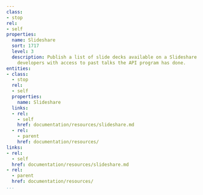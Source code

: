 ```yaml
---
class:
- stop
rel:
- self
properties:
  name: Slideshare
  sort: 1717
  level: 3
  description: Publish a list of slide decks available on a Slideshare account, providing
    developers with access to past talks the API program has done.
entities:
- class:
  - stop
  rel:
  - self
  properties:
    name: Slideshare
  links:
  - rel:
    - self
    href: documentation/resources/slideshare.md
  - rel:
    - parent
    href: documentation/resources/
links:
- rel:
  - self
  href: documentation/resources/slideshare.md
- rel:
  - parent
  href: documentation/resources/
...
```

